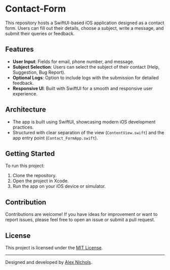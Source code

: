 # Contact-Form

This repository hosts a SwiftUI-based iOS application designed as a contact form. Users can fill out their details, choose a subject, write a message, and submit their queries or feedback.

## Features
- **User Input**: Fields for email, phone number, and message.
- **Subject Selection**: Users can select the subject of their contact (Help, Suggestion, Bug Report).
- **Optional Logs**: Option to include logs with the submission for detailed feedback.
- **Responsive UI**: Built with SwiftUI for a smooth and responsive user experience.

## Architecture
- The app is built using SwiftUI, showcasing modern iOS development practices.
- Structured with clear separation of the view (`ContentView.swift`) and the app entry point (`Contact_FormApp.swift`).

## Getting Started
To run this project:
1. Clone the repository.
2. Open the project in Xcode.
3. Run the app on your iOS device or simulator.

## Contribution
Contributions are welcome! If you have ideas for improvement or want to report issues, please feel free to open an issue or submit a pull request.

## License
This project is licensed under the [MIT License](LICENSE).

---

Designed and developed by [Alex Nichols](https://github.com/AlexGuyNichols).
